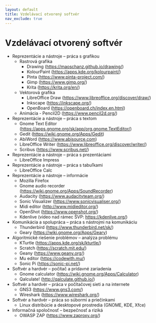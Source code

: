 ```yaml
---
layout: default
title: Vzdelávací otvorený softvér
nav_exclude: true
---
```


# Vzdelávací otvorený softvér


- Reprezentácie a nástroje – práca s grafikou
	- Rastrová grafika
	    - Drawing (https://maoschanz.github.io/drawing/)
	    - KolourPaint (https://apps.kde.org/kolourpaint/)
	    - Pinta (https://www.pinta-project.com/)
	    - Gimp (https://www.gimp.org/)
	    - Krita (https://krita.org/en/)
	- Vektorová grafika
	    - LibreOffice Draw (https://www.libreoffice.org/discover/draw/)
	    - Inkscape (https://inkscape.org/)
	    - OpenBoard (https://openboard.ch/index.en.html)
	- Animácia
    		- Pencil2D (https://www.pencil2d.org/)
- Reprezentácie a nástroje – práca s textom
    - Gnome Text Editor  (https://apps.gnome.org/sk/app/org.gnome.TextEditor/)
    - Gedit (https://wiki.gnome.org/Apps/Gedit)
    - AbiWord (https://www.abisource.com)
    - LibreOffice Writer (https://www.libreoffice.org/discover/writer/)
    - Scribus (https://www.scribus.net/)
- Reprezentácie a nástroje – práca s prezentáciami
    - LibreOffice Impress
- Reprezentácie a nástroje – práca s tabuľkami
    - LibreOffice Calc
- Reprezentácie a nástroje – informácie
    - Mozilla Firefox
    - Gnome audio recorder (https://wiki.gnome.org/Apps/SoundRecorder)
    - Audacity (https://www.audacityteam.org/)
    - Sonic Visualizer (https://www.sonicvisualiser.org/)
    - Midi editor (http://www.midieditor.org/)
    - OpenShot (https://www.openshot.org/)
    - Kdenlive (video nad rámec ŠVP: https://kdenlive.org/)
- Komunikácia a spolupráca – práca s nástrojmi na komunikáciu
    - Thunderbird (https://www.thunderbird.net/sk/)
    - Geary (https://wiki.gnome.org/Apps/Geary)
- Algoritmické riešenie problémov – analýza problému
    - KTurtle (https://apps.kde.org/sk/kturtle/)
    - Scratch (https://scratch.mit.edu/)
    - Geany (https://www.geany.org/)
    - Mu editor (https://codewith.mu/)
    - Sonic Pi (https://sonic-pi.net/)
- Softvér a hardvér – počítač a prídavné zariadenia
    - Gnome calculator (https://wiki.gnome.org/Apps/Calculator)
    - Qalculate! (http://qalculate.github.io/)
 - Softvér a hardvér – práca v počítačovej sieti a na internete
    - GNS3 (https://www.gns3.com/)
    - Wireshark (https://www.wireshark.org/)
- Softvér a hardvér – práca so súbormi a priečinkami
    - Linux distribúcie a desktopové prostredia (GNOME, KDE, Xfce)
- Informačná spoločnosť – bezpečnosť a riziká
    - OWASP ZAP (https://www.zaproxy.org/)
 
